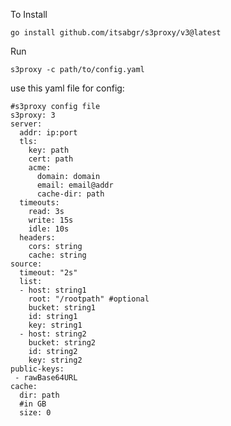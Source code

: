 To Install 

`go install github.com/itsabgr/s3proxy/v3@latest`


Run

`s3proxy -c path/to/config.yaml`

use this yaml file for config:

```
#s3proxy config file
s3proxy: 3
server:
  addr: ip:port
  tls:
    key: path
    cert: path
    acme:
      domain: domain
      email: email@addr
      cache-dir: path
  timeouts:
    read: 3s
    write: 15s
    idle: 10s
  headers:
    cors: string
    cache: string
source:
  timeout: "2s"
  list:
  - host: string1
    root: "/rootpath" #optional
    bucket: string1
    id: string1
    key: string1
  - host: string2
    bucket: string2
    id: string2
    key: string2
public-keys:
 - rawBase64URL
cache:
  dir: path
  #in GB
  size: 0
```
